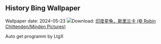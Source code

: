 ## History Bing Wallpaper
Wallpaper date: 2024-05-23
![](https://www.bing.com/th?id=OHR.IndianStarTortoise_ZH-CN7177478610_UHD.jpg&w=1000)Download: [印度星龟，斯里兰卡 (© Robin Chittenden/Minden Pictures)](https://www.bing.com/th?id=OHR.IndianStarTortoise_ZH-CN7177478610_UHD.jpg)

Auto get programm by LtgX
